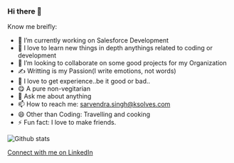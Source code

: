 ### Hi there 👋

Know me breifly:

<!--
**sarvendrasingh/sarvendrasingh** is a ✨ _special_ ✨ repository because its `README.md` (this file) appears on your GitHub profile.
-->

- 🔭 I’m currently working on Salesforce Development
- 🌱 I love to learn new things in depth anythings related to coding or development
- 👯 I’m looking to collaborate on some good projects for my Organization
- ✍️ Writting is my Passion(I write emotions, not words)
- 🤔 I love to get experience..be it good or bad..
- 😋 A pure non-vegitarian
- 💬 Ask me about anything
- 📫 How to reach me: sarvendra.singh@ksolves.com
- 😄 Other than Coding: Travelling and cooking
- ⚡ Fun fact: I love to make friends.


![Github stats](https://github-readme-stats.vercel.app/api?username=sarvendraKsolves)

<div class="LI-profile-badge"  data-version="v1" data-size="medium" data-locale="en_US" data-type="vertical" data-theme="dark" data-vanity="singhsaahab07"><a class="LI-simple-link" href='https://in.linkedin.com/in/singhsaahab07?trk=profile-badge'>Connect with me on LinkedIn</a></div>




